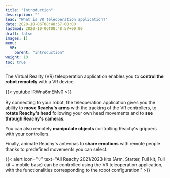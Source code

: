 ```yaml
---
title: "Introduction"
description: ""
lead: "What is VR teleoperation application?"
date: 2020-10-06T08:48:57+00:00
lastmod: 2020-10-06T08:48:57+00:00
draft: false
images: []
menu:
  VR:
    parent: "introduction"
weight: 10
toc: true
---
```


The Virtual Reality (VR) teleoperation application enables you to **control the robot remotely** with a VR device.  

{{< youtube lRWna6mEMv0 >}}  
</br>
By connecting to your robot, the teleoperation application gives you the ability to **move Reachy's arms** with the tracking of the VR controllers, to **rotate Reachy's head** following your own head movements and to **see through Reachy's cameras**.  

You can also remotely **manipulate objects** controlling Reachy's grippers with your controllers.  

Finally, animate Reachy's antennas to **share emotions** with remote people thanks to predefined movements you can select.  

{{< alert icon="💡" text="All Reachy 2021/2023 kits (Arm, Starter, Full kit, Full kit + mobile base) can be controlled using the VR teleoperation application, with the functionalities corresponding to the robot configuration." >}}
